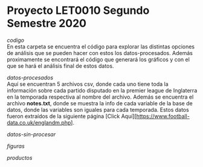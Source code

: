 # Proyecto LET0010 Segundo Semestre 2020

*codigo*  
En esta carpeta se encuentra el código para explorar las distintas opciones de análisis que se pueden hacer con estos los datos-procesados. Además proximamente se encontrará el código que generará los gráficos y con el que se hará el análisis final de estos datos.

*datos-procesados*  
Aquí se encuentran 5 archivos csv, donde cada uno tiene toda la información sobre cada partido disputado en la premier league de Inglaterra en la temporada respectiva al nombre del archivo. Además se encuentra el archivo __notes.txt__, donde se muestra la info de cada variable de la base de datos, donde las variables son iguales para cada temporada.
Estos datos fueron extraídos de la siguiente página [Click Aquí][https://www.football-data.co.uk/englandm.php].

*datos-sin-procesar*

*figuras*

*productos*
